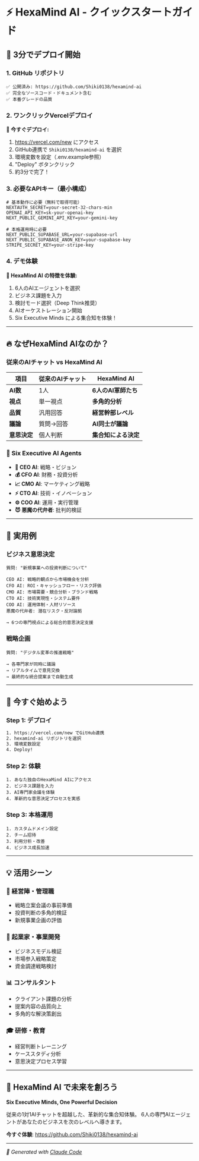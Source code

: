 # ⚡ HexaMind AI - クイックスタートガイド

## 🎯 3分でデプロイ開始

### 1. GitHub リポジトリ
```
✅ 公開済み: https://github.com/Shiki0138/hexamind-ai
✅ 完全なソースコード・ドキュメント含む
✅ 本番グレードの品質
```

### 2. ワンクリックVercelデプロイ

**🚀 今すぐデプロイ:**
1. https://vercel.com/new にアクセス
2. GitHub連携で `Shiki0138/hexamind-ai` を選択
3. 環境変数を設定（.env.example参照）
4. "Deploy" ボタンクリック
5. 約3分で完了！

### 3. 必要なAPIキー（最小構成）

```env
# 基本動作に必要（無料で取得可能）
NEXTAUTH_SECRET=your-secret-32-chars-min
OPENAI_API_KEY=sk-your-openai-key
NEXT_PUBLIC_GEMINI_API_KEY=your-gemini-key

# 本格運用時に必要
NEXT_PUBLIC_SUPABASE_URL=your-supabase-url
NEXT_PUBLIC_SUPABASE_ANON_KEY=your-supabase-key
STRIPE_SECRET_KEY=your-stripe-key
```

### 4. デモ体験

**🎯 HexaMind AI の特徴を体験:**
1. 6人のAIエージェントを選択
2. ビジネス課題を入力
3. 検討モード選択（Deep Think推奨）
4. AIオーケストレーション開始
5. Six Executive Minds による集合知を体験！

---

## 🔥 **なぜHexaMind AIなのか？**

### 従来のAIチャット vs HexaMind AI

| 項目 | 従来のAIチャット | HexaMind AI |
|------|-----------------|-------------|
| **AI数** | 1人 | **6人のAI軍師たち** |
| **視点** | 単一視点 | **多角的分析** |
| **品質** | 汎用回答 | **経営幹部レベル** |
| **議論** | 質問→回答 | **AI同士が議論** |
| **意思決定** | 個人判断 | **集合知による決定** |

### 🎯 Six Executive AI Agents
- **🎯 CEO AI**: 戦略・ビジョン
- **💰 CFO AI**: 財務・投資分析  
- **📈 CMO AI**: マーケティング戦略
- **⚡ CTO AI**: 技術・イノベーション
- **⚙️ COO AI**: 運用・実行管理
- **😈 悪魔の代弁者**: 批判的検証

---

## 🌟 **実用例**

### ビジネス意思決定
```
質問: "新規事業への投資判断について"

CEO AI: 戦略的観点から市場機会を分析
CFO AI: ROI・キャッシュフロー・リスク評価
CMO AI: 市場需要・競合分析・ブランド戦略
CTO AI: 技術実現性・システム要件
COO AI: 運用体制・人材リソース
悪魔の代弁者: 潜在リスク・反対論拠

→ 6つの専門視点による総合的意思決定支援
```

### 戦略企画
```
質問: "デジタル変革の推進戦略"

→ 各専門家が同時に議論
→ リアルタイムで意見交換
→ 最終的な統合提案まで自動生成
```

---

## 🚀 **今すぐ始めよう**

### Step 1: デプロイ
```bash
1. https://vercel.com/new でGitHub連携
2. hexamind-ai リポジトリを選択
3. 環境変数設定
4. Deploy!
```

### Step 2: 体験
```
1. あなた独自のHexaMind AIにアクセス
2. ビジネス課題を入力
3. AI専門家会議を体験
4. 革新的な意思決定プロセスを実感
```

### Step 3: 本格運用
```
1. カスタムドメイン設定
2. チーム招待
3. 利用分析・改善
4. ビジネス成長加速
```

---

## 💡 **活用シーン**

### 🏢 経営陣・管理職
- 戦略立案会議の事前準備
- 投資判断の多角的検証
- 新規事業企画の評価

### 🚀 起業家・事業開発
- ビジネスモデル検証
- 市場参入戦略策定
- 資金調達戦略検討

### 📊 コンサルタント
- クライアント課題の分析
- 提案内容の品質向上
- 多角的な解決策創出

### 🎓 研修・教育
- 経営判断トレーニング
- ケーススタディ分析
- 意思決定プロセス学習

---

## 🎊 **HexaMind AI で未来を創ろう**

**Six Executive Minds, One Powerful Decision**

従来の1対1AIチャットを超越した、革新的な集合知体験。
6人の専門AIエージェントがあなたのビジネスを次のレベルへ導きます。

**今すぐ体験**: https://github.com/Shiki0138/hexamind-ai

---

*🤖 Generated with [Claude Code](https://claude.ai/code)*